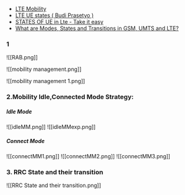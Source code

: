 - [LTE Mobility](https://www.youtube.com/watch?v=BQaBQWt4rx4)
- [LTE UE states ( Budi Prasetyo )](https://www.youtube.com/watch?v=HcZKFzEBff4)
- [STATES OF UE in Lte - Take it easy](https://www.youtube.com/watch?v=I9Wa7lYIlN0)
- [What are Modes, States and Transitions in GSM, UMTS and LTE?](https://www.telecomhall.net/t/what-are-modes-states-and-transitions-in-gsm-umts-and-lte/6373)

### 1

![[RAB.png]]

![[mobility management.png]]

![[mobility management 1.png]]



### 2.Mobility Idle,Connected Mode Strategy:

##### Idle Mode
![[idleMM.png]]
![[idleMMexp.png]]


##### Connect Mode

![[connectMM1.png]]
![[connectMM2.png]]
![[connectMM3.png]]

### 3. RRC State and their transition
![[RRC State and their transition.png]]



